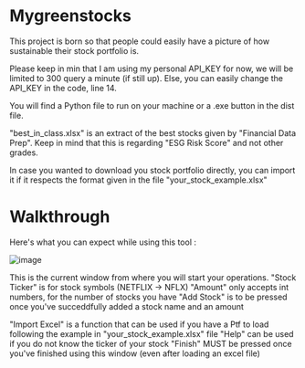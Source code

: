 # Mygreenstocks

This project is born so that people could easily have a picture of how sustainable their stock portfolio is.

Please keep in min that I am using my personal API_KEY for now, we will be limited to 300 query a minute (if still up). Else, you can easily change the API_KEY in the code, line 14. 

You will find a Python file to run on your machine or a .exe button in the dist file.

"best_in_class.xlsx" is an extract of the best stocks given by "Financial Data Prep". Keep in mind that this is regarding "ESG Risk Score" and not other grades.

In case you wanted to download you stock portfolio directly, you can import it if it respects the format given in the file "your_stock_example.xlsx"


# Walkthrough

Here's what you can expect while using this tool : 

![image](https://github.com/rletilly/Mygreenstocks/assets/55627422/328efca4-bf0f-4d8b-9b7b-e0a02110b666)

This is the current window from where you will start your operations. 
"Stock Ticker" is for stock symbols (NETFLIX -> NFLX) 
"Amount" only accepts int numbers, for the number of stocks you have
"Add Stock" is to be pressed once you've succeddfully added a stock name and an amount

"Import Excel" is a function that can be used if you have a Ptf to load following the example in "your_stock_example.xlsx" file
"Help" can be used if you do not know the ticker of your stock 
"Finish" MUST be pressed once you've finished using this window (even after loading an excel file) 
